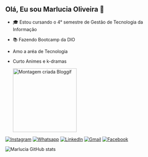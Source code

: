 ## Olá, Eu sou  Marlucia Oliveira 🖖

* 🎓 Estou cursando o 4° semestre  de Gestão de Tecnologia da Informação
*  📚 Fazendo Bootcamp da DIO 
*  Amo a aréa de Tecnologia
*  Curto Animes e k-dramas 

     <a href="https://pt.bloggif.com/" title="Montagem de fotos"><img src="https://data.bloggif.com/distant/user/store/4/8/3/f/c6ad2a37daafef9545ce13e124f8f384.gif" alt="Montagem criada Bloggif" width="200" height="200" /></a>

[![Instagram](https://img.shields.io/badge/Instagram-E4405F?style=for-the-badge&logo=instagram&logoColor=white)](https://www.instagram.com/oliveirahlucy/)
[![Whatsapp](https://img.shields.io/badge/WhatsApp-25D366?style=for-the-badge&logo=whatsapp&logoColor=white)](https://wa.me/5571994140431)
[![Linkedln](https://img.shields.io/badge/LinkedIn-0077B5?style=for-the-badge&logo=linkedin&logoColor=white)](https://www.linkedin.com/in/marlucia-oliveira-bb2b2082)
[![Gmail](https://img.shields.io/badge/Gmail-D14836?style=for-the-badge&logo=gmail&logoColor=white)](mailto:marlucia.b2008@gmail.com)
[![Facebook](https://img.shields.io/badge/Facebook-1877F2?style=for-the-badge&logo=facebook&logoColor=white)](https://www.facebook.com/marlucia.oliveira.319)


![Marlucia GitHub stats](https://github-readme-stats.vercel.app/api?username=Marlucia-Oliveira&show_icons=true&theme=dark)
